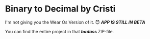 # Binary to Decimal by Cristi

I'm not giving you the Wear Os Version of it. 😈
*****APP IS STILL IN BETA*****

You can find the entire project in that *****badass***** ZIP-file.
